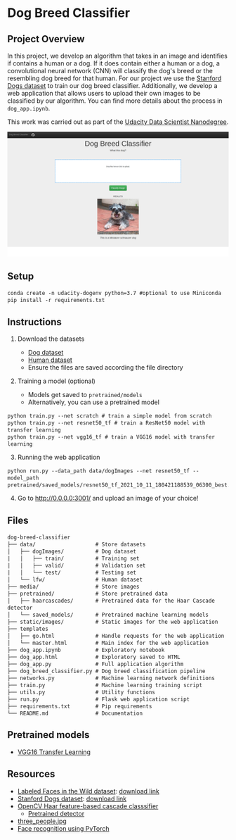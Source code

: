 # Dog Breed Classifier

## Project Overview
In this project, we develop an algorithm that takes in an image and identifies if contains a human or a dog. If it does contain either a human or a dog, a convolutional neural network (CNN) will classify the dog's breed or the resembling dog breed for that human. For our project we use the [Stanford Dogs dataset](https://s3-us-west-1.amazonaws.com/udacity-aind/dog-project/dogImages.zip) to train our dog breed classifier. Additionally, we develop a web application that allows users to upload their own images to be classified by our algorithm. You can find more details about the process in `dog_app.ipynb`.

This work was carried out as part of the [Udacity Data Scientist Nanodegree](https://www.udacity.com/course/data-scientist-nanodegree--nd025).

![Web app screenshot](/media/webapp_screenshot.png?raw=true)

## Setup
```
conda create -n udacity-dogenv python=3.7 #optional to use Miniconda
pip install -r requirements.txt
```

## Instructions
1. Download the datasets
    * [Dog dataset](https://s3-us-west-1.amazonaws.com/udacity-aind/dog-project/dogImages.zip)
    * [Human dataset](https://s3-us-west-1.amazonaws.com/udacity-aind/dog-project/lfw.zip)
    * Ensure the files are saved according the file directory

2. Training a model (optional)
    * Models get saved to `pretrained/models`
    * Alternatively, you can use a pretrained model
```
python train.py --net scratch # train a simple model from scratch
python train.py --net resnet50_tf # train a ResNet50 model with transfer learning
python train.py --net vgg16_tf # train a VGG16 model with transfer learning
```

3. Running the web application
```
python run.py --data_path data/dogImages --net resnet50_tf --model_path pretrained/saved_models/resnet50_tf_2021_10_11_180421188539_06300_best.pt
```

4. Go to http://0.0.0.0:3001/ and upload an image of your choice!

## Files
```
dog-breed-classifier
├── data/                   # Store datasets
│   ├── dogImages/          # Dog dataset
|   │   ├── train/          # Training set
|   │   ├── valid/          # Validation set
|   │   └── test/           # Testing set
│   └── lfw/                # Human dataset
├── media/                  # Store images
├── pretrained/             # Store pretrained data
│   ├── haarcascades/       # Pretrained data for the Haar Cascade detector
│   └── saved_models/       # Pretrained machine learning models
├── static/images/          # Static images for the web application
├── templates
│   ├── go.html             # Handle requests for the web application
│   └── master.html         # Main index for the web application
├── dog_app.ipynb           # Exploratory notebook
├── dog_app.html            # Exploratory saved to HTML
├── dog_app.py              # Full application algorithm
├── dog_breed_classifier.py # Dog breed classification pipeline
├── networks.py             # Machine learning network definitions
├── train.py                # Machine learning training script
├── utils.py                # Utility functions
├── run.py                  # Flask web application script
├── requirements.txt        # Pip requirements
└── README.md               # Documentation
```

## Pretrained models
* [VGG16 Transfer Learning](https://drive.google.com/file/d/1V95M1Aaz9Vd_BDO7pKYavwBRt7HB5dt7/view?usp=sharing)

## Resources
* [Labeled Faces in the Wild dataset](http://vis-www.cs.umass.edu/lfw/): [download link](https://s3-us-west-1.amazonaws.com/udacity-aind/dog-project/lfw.zip)
* [Stanford Dogs dataset](http://vision.stanford.edu/aditya86/ImageNetDogs/): [download link](https://s3-us-west-1.amazonaws.com/udacity-aind/dog-project/dogImages.zip)
* [OpenCV Haar feature-based cascade classsifier](http://docs.opencv.org/trunk/d7/d8b/tutorial_py_face_detection.html)
    * [Pretrained detector](https://github.com/opencv/opencv/tree/master/data/haarcascades)
* [three_people.jpg](https://www.shutterstock.com/image-photo/horizontal-shot-three-mixed-race-teenagers-1238409808)
* [Face recognition using PyTorch](https://github.com/timesler/facenet-pytorch)